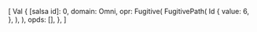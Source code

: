[
    Val {
        [salsa id]: 0,
        domain: Omni,
        opr: Fugitive(
            FugitivePath(
                Id {
                    value: 6,
                },
            ),
        ),
        opds: [],
    },
]